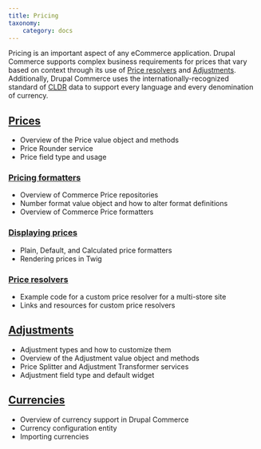 ```yaml
---
title: Pricing
taxonomy:
    category: docs
---
```


Pricing is an important aspect of any eCommerce application. Drupal Commerce supports complex business requirements for prices that vary based on context through its use of [Price resolvers](#price-resolvers) and [Adjustments](#adjustments). Additionally, Drupal Commerce uses the internationally-recognized standard of [CLDR] data to support every language and every denomination of currency.

## [Prices](../prices)

- Overview of the Price value object and methods
- Price Rounder service
- Price field type and usage

### [Pricing formatters](../prices/#pricing-formatters)

- Overview of Commerce Price repositories
- Number format value object and how to alter format definitions
- Overview of Commerce Price formatters

### [Displaying prices](../prices/#displaying-prices)

- Plain, Default, and Calculated price formatters
- Rendering prices in Twig

### [Price resolvers](../prices/#price-resolvers)

- Example code for a custom price resolver for a multi-store site
- Links and resources for custom price resolvers

## [Adjustments](../adjustments)

- Adjustment types and how to customize them
- Overview of the Adjustment value object and methods
- Price Splitter and Adjustment Transformer services
- Adjustment field type and default widget

## [Currencies](../currencies)

- Overview of currency support in Drupal Commerce
- Currency configuration entity
- Importing currencies

[CLDR]: https://cldr.unicode.org/

